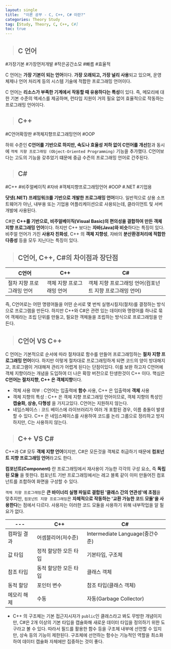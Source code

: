 ```yaml
---
layout: single
title:  "이론 공부 - C, C++, C# 이란?"
categories: Theory Study
tag: [Study, Theory, C, C++, C#]
toc: true
---
```


> ## C 언어

\#가장기본 \#가장먼저개발 \#작은공간소모 \#빠름 \#효율적

C 언어는 **가장 기본이 되는 언어**이다. **가장 오래되고, 가장 널리 사용**되고 있으며, 운영 체제나 언어 처리계 등의 시스템 기술에 적합한 프로그래밍 언어이다.<br/>

C 언어는 **리소스가 부족한 기계에서 작동할 때 유용하다는 특성**이 있다. 즉, 메모리에 대한 기본 수준의 엑세스를 제공하며, 런타임 지원이 거의 필요 없어 효율적으로 작동하는 프로그래밍 언어이다.

> ## C++

\#C언어확장판 \#객체지향프로그래밍언어 \#OOP

하위 수준인 **C언어를 기반으로 하지만, 속도나 효율성 저하 없이 C언어를 개선**함과 동시에 `객체 지향 프로그래밍 (Object-Oriented Programming)` 기능을 추가했다. C언어보다는 고도의 기능을 갖추었기 떄문에 중급 수즌의 프로그래밍 언어로 간주된다.

> ## C#

\#C++ \#비주얼베이직 \#자바 \#객체지향프로그래밍언어 \#OOP \#.NET \#기업용

**닷넷(.NET) 프레임워크를 기반으로 개발한 프로그래밍 언어**이다. 일반적으로 상용 소프트웨어가 아닌, 내부용 또는 기업용 어플리케이션으로 사용되는데, 클라이언트 및 서버 개발에 사용된다.<br/>

C#은 **C++를 기반으로, 비주얼베이직(Visual Basic)의 편의성을 결합하여 만든 객체 지향 프로그래밍 언어**이다. 하지만 C++ 보다는 **자바(Java)와 비슷**하다는 특징이 있다. 비주얼 언어가 가진 **사용자 친화성**, C++ 의 **객체 지향성**, 자바의 **분산환경처리에 적합한 다중성** 등을 모두 지닌다는 특징이 있다.

> ## C언어, C++, C#의 차이점과 장단점

C언어|C++|C#
---|---|---
절차 지향 프로그래밍 언어|객체 지향 프로그래밍 언어|객체 지향 프로그래밍 언어(컴포넌트 지향 프로그래밍 언어)

즉, C언어로는 어떤 명령어들을 어떤 순서로 몇 번씩 실행시킬지(절차)를 결정하는 방식으로 프로그램을 만든다. 하지만 C++와 C#은 관련 있는 데이터와 명령어를 하나로 묶어 객체라는 조립 단위를 만들고, 필요한 객체들을 조립하는 방식으로 프로그래밍을 만든다.

> ## C언어 VS C++

C 언어는 기본적으로 순서에 따라 절차대로 함수를 만들어 프로그래밍하는 **절차 지향 프로그래밍 언어**이다. 하지만 이렇게 절차대로 프로그래밍하게 되면 코드의 양이 방대해지고, 프로그램이 거대해져 관리가 어렵게 된다는 단점이있다. 이를 보완 하고자 C언어에 객체 지향이라는 개념을 도입하여 더 나은 확장 버전으로 탄생한것이 C++ 이다. 핵심은 **C언어는 절차지향, C++ 은 객체지향**이다.

* 객체 사용 여부 : C언어는 입출력에 **함수** 사용, C++ 은 입출력에 **객체** 사용
* 객체 지향의 특성 : C++ 은 객체 지향 프로그래밍 언어이므로, 객체 지향의 특성인 **캡슐화, 상송, 다형성** 을 가지고있다. C언어는 지원하지 않는다.
* 네임스페이스 : 코드 베이스에 라이브러리가 여러 개 포함된 경우, 이름 충돌이 발생할 수 있다. C++ 은 네임스페이스를 사용하여 코드를 논리 그룹으로 정리하고 방지하지만, C는 사용하지 않는다.

> ## C++ VS C#

C++과 C# 모두 **객체 지향 언어**이지만, C#은 모든것을 객체로 취급하기 때문에 **컴포넌트 지향 프로그래밍 언어**라고도 한다.<br/>

**컴포넌트(Component)** 란 프로그래밍에서 재사용이 가능한 각각의 구성 요소, 즉 **독립된 모듈** 을 뜻한다. 컴포넌트 기반 프로그래밍에서는 레고 블록 같이 이미 만들어진 컴포넌트를 조합하여 화면을 구성할 수 있다.<br/>

`객체 지향 프로그래밍`은 **큰 바이너리 실행 파일로 결합된 '클래스 간의 연관성'에 초점**을 맞추지만, `컴포넌트 지향 프로그래밍`은 **자체적으로 작동하는 '교환 가능한 코드 모듈'을 사용한다**는 점에서 다르다. 사용자는 이러한 코드 모듈을 사용하기 위해 내부작업을 알 필요가 없다.

---|C++|C#
---|---|---
컴파일 결과|어셈블리어(저수준)|Intermediate Language(중간수준)
값 타입|정적 할당한 모든 타입|기본타입, 구조체
참조 타입|동적 할당한 모든 타입|클래스 객체
동적 할당|포인터 변수|참조 타입(클래스 객체)
메모리 해제|수동|자동(Garbage Collector)

* C++ 의 구조체는 기본 접근지시자가 `public`인 클래스라고 봐도 무방한 개념이지만, C#은 2개 이상의 기본 타입을 캡슐화해 새로운 데이터 타입을 정의하기 위한 도구라고 볼 수 있다. 따라서 필드를 활용한 함수 등을 구조체 내부에 선언할 수 있지만, 상속 등의 기능이 제한된다. 구조체에 선언하는 함수는 기능적인 역할을 최소화하여 데이터 캡슐화 자체에만 집중하는 것이 좋다.